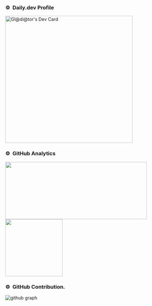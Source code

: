 ### ⚙️ &nbsp;Daily.dev Profile

<p>
<a href="https://app.daily.dev/gladiator428"><img src="https://api.daily.dev/devcards/02ed92097d6a4913973ecd80a3f1d0fb.png?r=3md" width="400" alt="Gl@di@tor's Dev Card"/></a>
</p>

### ⚙️ &nbsp;GitHub Analytics

<p>
<a href="https://github.com/gladaitor428">
  <img height="180em" width="445px" src="https://github-readme-stats-eight-theta.vercel.app/api?username=gladiator428&show_icons=true&theme=algolia&include_all_commits=true&count_private=true"/>
  <img height="180em" src="https://github-readme-stats-eight-theta.vercel.app/api/top-langs/?username=gladiator428&layout=compact&langs_count=8&theme=algolia"/>
</a>
</p>

### ⚙️ &nbsp;GitHub Contribution.

<p>
  
![github graph](https://activity-graph.herokuapp.com/graph?username=gladiator428&theme=react-dark)  </p>

